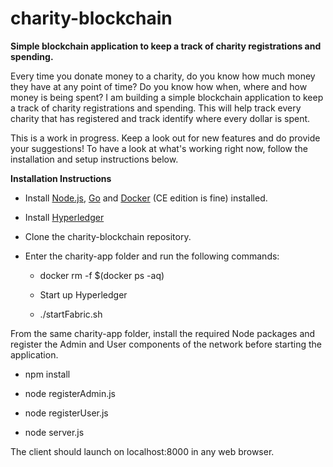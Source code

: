 # charity-blockchain

__Simple blockchain application to keep a track of charity registrations and spending.__

Every time you donate money to a charity, do you know how much money they have at any point of time? Do you know how when, where and how money is being spent? I am building a simple blockchain application to keep a track of charity registrations and spending. This will help track every charity that has registered and track identify where every dollar is spent.

This is a work in progress. Keep a look out for new features and do provide your suggestions! To have a look at what's working right now, follow the installation and setup instructions below.


__Installation Instructions__

* Install [Node.js](https://nodejs.org/en/), [Go](https://golang.org/doc/install) and [Docker](https://docs.docker.com/install/) (CE edition is fine) installed.

* Install [Hyperledger](https://hyperledger-fabric.readthedocs.io/en/latest/getting_started.html)

* Clone the charity-blockchain repository.

* Enter the charity-app folder and run the following commands:

  * docker rm -f $(docker ps -aq)

  * Start up Hyperledger

  * ./startFabric.sh

From the same charity-app folder, install the required Node packages and register the Admin and User components of the network before starting the application.

* npm install

* node registerAdmin.js

* node registerUser.js

* node server.js

The client should launch on localhost:8000 in any web browser.

